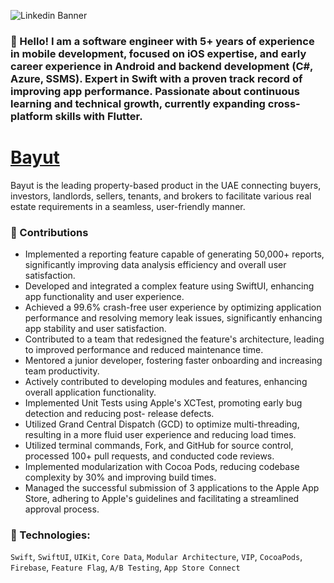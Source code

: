 
![Linkedin Banner](https://github.com/user-attachments/assets/8b52fda7-7f17-4ae2-86df-d16e863810ed)
 
### 👋 Hello! I am a software engineer with 5+ years of experience in mobile development, focused on iOS expertise, and early career experience in Android and backend development (C#, Azure, SSMS). Expert in Swift with a proven track record of improving app performance. Passionate about continuous learning and technical growth, currently expanding cross-platform skills with Flutter.

# [Bayut](https://apps.apple.com/us/app/clockology/id1456386228)
Bayut is the leading property-based product in the UAE connecting buyers, investors, landlords, sellers, tenants, and brokers to facilitate various real estate requirements in a seamless, user-friendly manner.

### 🚀 Contributions
- Implemented a reporting feature capable of generating 50,000+ reports, significantly improving data
analysis efficiency and overall user satisfaction.
- Developed and integrated a complex feature using SwiftUI, enhancing app functionality and user
experience.
- Achieved a 99.6% crash-free user experience by optimizing application performance and resolving
memory leak issues, significantly enhancing app stability and user satisfaction.
- Contributed to a team that redesigned the feature's architecture, leading to improved performance and
reduced maintenance time.
- Mentored a junior developer, fostering faster onboarding and increasing team productivity.
- Actively contributed to developing modules and features, enhancing overall application functionality.
- Implemented Unit Tests using Apple's XCTest, promoting early bug detection and reducing post-
release defects.
- Utilized Grand Central Dispatch (GCD) to optimize multi-threading, resulting in a more fluid user
experience and reducing load times.
- Utilized terminal commands, Fork, and GitHub for source control, processed 100+ pull requests, and
conducted code reviews.
- Implemented modularization with Cocoa Pods, reducing codebase complexity by 30% and improving
build times.
- Managed the successful submission of 3 applications to the Apple App Store, adhering to Apple's
guidelines and facilitating a streamlined approval process.

### 🔨 Technologies:
`Swift`, `SwiftUI`, `UIKit`, `Core Data`, `Modular Architecture`, `VIP`, `CocoaPods`, `Firebase`, `Feature Flag`, `A/B Testing`, `App Store Connect`
